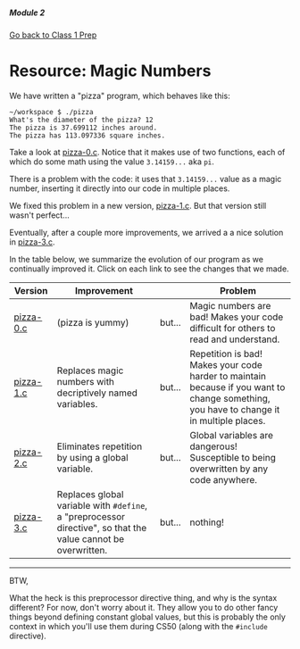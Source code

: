 ##### Module 2

[Go back to Class 1 Prep](../../class2-prep#magic-numbers-global-variables)

# Resource: Magic Numbers

We have written a "pizza" program, which behaves like this:
```nohighlight
~/workspace $ ./pizza
What's the diameter of the pizza? 12
The pizza is 37.699112 inches around.
The pizza has 113.097336 square inches.
```

Take a look at [pizza-0.c](./pizza-0.html). Notice that it makes use of two functions, each of which do some math using the value `3.14159...` aka `pi`. 

There is a problem with the code: it uses that `3.14159...` value as a magic number, inserting it directly into our code in multiple places. 

We fixed this problem in a new version, [pizza-1.c](./pizza-1.html). But that version still wasn't perfect... 

Eventually, after a couple more improvements, we arrived a a nice solution in [pizza-3.c](./pizza-3.c=html).

In the table below, we summarize the evolution of our program as we continually improved it. Click on each link to see the changes that we made.

Version | Improvement |     | Problem
--------|-------------|-----|-------- 
[pizza-0.c](./pizza-0.html) | (pizza is yummy) | but... | Magic numbers are bad! Makes your code difficult for others to read and understand.
[pizza-1.c](./pizza-1.html) | Replaces magic numbers with decriptively named variables. | but... | Repetition is bad! Makes your code  harder to maintain because if you want to change something, you have to change it in multiple places.
[pizza-2.c](./pizza-2.html) | Eliminates repetition by using a global variable. | but... | Global variables are dangerous! Susceptible to being overwritten by any code anywhere. 
[pizza-3.c](./pizza-3.html) | Replaces global variable with `#define`, a "preprocessor directive", so that the value cannot be overwritten. | but... | nothing!


***

BTW,

What the heck is this preprocessor directive thing, and why is the syntax different? For now, don't worry about it. They allow you to do other fancy things beyond defining constant global values, but this is probably the only context in which you'll use them during CS50 (along with the `#include` directive).
